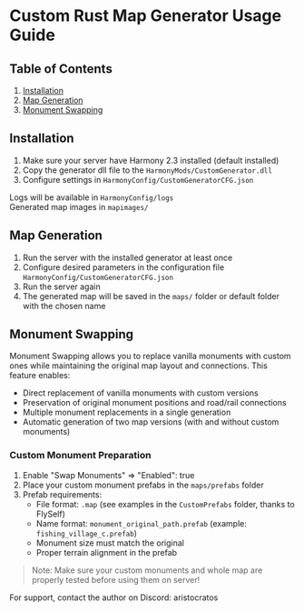 # Custom Rust Map Generator Usage Guide

## Table of Contents
1. [Installation](#installation)
2. [Map Generation](#map-generation)
3. [Monument Swapping](#monument-swapping)

## Installation

1. Make sure your server have Harmony 2.3 installed (default installed)
2. Copy the generator dll file to the `HarmonyMods/CustomGenerator.dll`
3. Configure settings in `HarmonyConfig/CustomGeneratorCFG.json`

Logs will be available in `HarmonyConfig/logs`  
Generated map images in `mapimages/`


## Map Generation

1. Run the server with the installed generator at least once
2. Configure desired parameters in the configuration file `HarmonyConfig/CustomGeneratorCFG.json`
3. Run the server again
4. The generated map will be saved in the `maps/` folder or default folder with the chosen name


## Monument Swapping

Monument Swapping allows you to replace vanilla monuments with custom ones while maintaining the original map layout and connections. This feature enables:

- Direct replacement of vanilla monuments with custom versions
- Preservation of original monument positions and road/rail connections
- Multiple monument replacements in a single generation
- Automatic generation of two map versions (with and without custom monuments)


### Custom Monument Preparation
1. Enable "Swap Monuments" => "Enabled": true
2. Place your custom monument prefabs in the `maps/prefabs` folder
3. Prefab requirements:
   - File format: `.map` (see examples in the `CustomPrefabs` folder, thanks to FlySelf)
   - Name format: `monument_original_path.prefab` (example: `fishing_village_c.prefab`)
   - Monument size must match the original
   - Proper terrain alignment in the prefab

> Note: Make sure your custom monuments and whole map are properly tested before using them on server!

For support, contact the author on Discord: aristocratos 